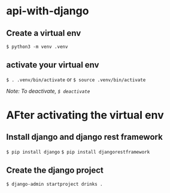 # api-with-django

## Create a virtual env
`$ python3 -m venv .venv`

## activate your virtual env
`$ . .venv/bin/activate`
or 
`$ source .venv/bin/activate`

*Note: To deactivate, `$ deactivate`*

# AFter activating the virtual env
## Install django and django rest framework
`$ pip install django`
`$ pip install djangorestframework`

## Create the django project
`$ django-admin startproject drinks .`